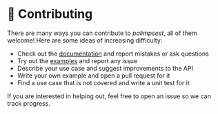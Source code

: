 # 👷 Contributing

There are many ways you can contribute to _palimpsest_, all of them welcome! Here are some ideas of increasing difficulty:

- Check out the [documentation](https://scaron.info/doc/palimpsest/) and report mistakes or ask questions
- Try out the [examples](https://github.com/tasts-robots/palimpsest/tree/main/examples) and report any issue
- Describe your use case and suggest improvements to the API
- Write your own example and open a pull request for it
- Find a use case that is not covered and write a unit test for it

If you are interested in helping out, feel free to open an issue so we can track progress.
